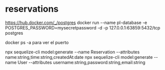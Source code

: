 # reservations


https://hub.docker.com/_/postgres
docker run --name pl-database -e POSTGRES_PASSWORD=mysecretpassword -d -p 127.0.0.1:63859:5432/tcp postgres 

docker ps -a para ver el puerto


npx sequelize-cli model:generate --name Reservation --attributes name:string,time:string,createdAt:date
npx sequelize-cli model:generate --name User --attributes username:string,password:string,email:string
